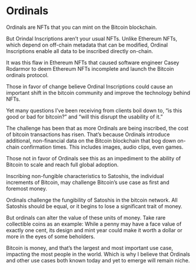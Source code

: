 # Ordinals

Ordinals are NFTs that you can mint on the Bitcoin blockchain.
  
But Orindal Inscriptions aren’t your usual NFTs. Unlike Ethereum NFTs, which depend on off-chain metadata that can be modified, Ordinal Inscriptions enable all data to be inscribed directly on-chain.
  
It was this flaw in Ethereum NFTs that caused software engineer Casey Rodarmor to deem Ethereum NFTs incomplete and launch the Bitcoin ordinals protocol.
  
Those in favor of change believe Ordinal Inscriptions could cause an important shift in the bitcoin community and improve the technology behind NFTs.
  
Yet many questions I’ve been receiving from clients boil down to, “is this good or bad for bitcoin?” and “will this disrupt the usability of it.”
  
The challenge has been that as more Ordinals are being inscribed, the cost of bitcoin transactions has risen. That’s because Ordinals introduce additional, non-financial data on the Bitcoin blockchain that bog down on-chain confirmation times. This includes images, audio clips, even games.
  
Those not in favor of Ordinals see this as an impediment to the ability of Bitcoin to scale and reach full global adoption.
  
Inscribing non-fungible characteristics to Satoshis, the individual increments of Bitcoin, may challenge Bitcoin’s use case as first and foremost money.
  
Ordinals challenge the fungibility of Satoshis in the bitcoin network. All Satoshis should be equal, or it begins to lose a significant trait of money.
  
But ordinals can alter the value of these units of money. Take rare collectible coins as an example: While a penny may have a face value of exactly one cent, its design and mint year could make it worth a dollar or more in the eyes of some beholders.
  
Bitcoin is money, and that’s the largest and most important use case, impacting the most people in the world. Which is why I believe that Ordinals and other use cases both known today and yet to emerge will remain niche.
